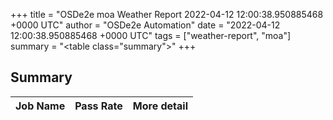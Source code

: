 +++
title = "OSDe2e moa Weather Report 2022-04-12 12:00:38.950885468 +0000 UTC"
author = "OSDe2e Automation"
date = "2022-04-12 12:00:38.950885468 +0000 UTC"
tags = ["weather-report", "moa"]
summary = "<table class=\"summary\"></table>"
+++
## Summary

| Job Name | Pass Rate | More detail |
|----------|-----------|-------------|




